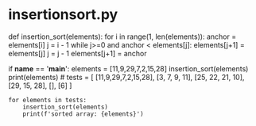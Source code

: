 # insertionsort.py
def insertion_sort(elements):
    for i in range(1, len(elements)):
        anchor = elements[i]
        j = i - 1
        while j>=0 and anchor < elements[j]:
            elements[j+1] = elements[j]
            j = j - 1
        elements[j+1] = anchor

if __name__ == '__main__':
    elements = [11,9,29,7,2,15,28]
    insertion_sort(elements)
    print(elements)
    #
    tests = [
        [11,9,29,7,2,15,28],
        [3, 7, 9, 11],
        [25, 22, 21, 10],
        [29, 15, 28],
        [],
        [6]
    ]

    for elements in tests:
        insertion_sort(elements)
        print(f'sorted array: {elements}')
